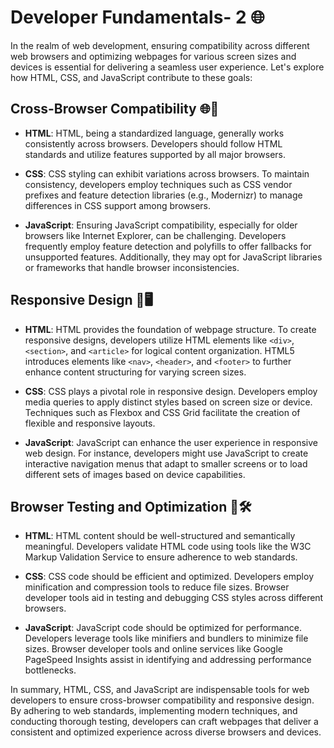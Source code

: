 # Developer Fundamentals- 2 🌐

In the realm of web development, ensuring compatibility across different web browsers and optimizing webpages for various screen sizes and devices is essential for delivering a seamless user experience. Let's explore how HTML, CSS, and JavaScript contribute to these goals:

## Cross-Browser Compatibility 🌐👀

- **HTML**: HTML, being a standardized language, generally works consistently across browsers. Developers should follow HTML standards and utilize features supported by all major browsers.

- **CSS**: CSS styling can exhibit variations across browsers. To maintain consistency, developers employ techniques such as CSS vendor prefixes and feature detection libraries (e.g., Modernizr) to manage differences in CSS support among browsers.

- **JavaScript**: Ensuring JavaScript compatibility, especially for older browsers like Internet Explorer, can be challenging. Developers frequently employ feature detection and polyfills to offer fallbacks for unsupported features. Additionally, they may opt for JavaScript libraries or frameworks that handle browser inconsistencies.

## Responsive Design 📱🖥️

- **HTML**: HTML provides the foundation of webpage structure. To create responsive designs, developers utilize HTML elements like `<div>`, `<section>`, and `<article>` for logical content organization. HTML5 introduces elements like `<nav>`, `<header>`, and `<footer>` to further enhance content structuring for varying screen sizes.

- **CSS**: CSS plays a pivotal role in responsive design. Developers employ media queries to apply distinct styles based on screen size or device. Techniques such as Flexbox and CSS Grid facilitate the creation of flexible and responsive layouts.

- **JavaScript**: JavaScript can enhance the user experience in responsive web design. For instance, developers might use JavaScript to create interactive navigation menus that adapt to smaller screens or to load different sets of images based on device capabilities.

## Browser Testing and Optimization 🧪🛠️

- **HTML**: HTML content should be well-structured and semantically meaningful. Developers validate HTML code using tools like the W3C Markup Validation Service to ensure adherence to web standards.

- **CSS**: CSS code should be efficient and optimized. Developers employ minification and compression tools to reduce file sizes. Browser developer tools aid in testing and debugging CSS styles across different browsers.

- **JavaScript**: JavaScript code should be optimized for performance. Developers leverage tools like minifiers and bundlers to minimize file sizes. Browser developer tools and online services like Google PageSpeed Insights assist in identifying and addressing performance bottlenecks.

In summary, HTML, CSS, and JavaScript are indispensable tools for web developers to ensure cross-browser compatibility and responsive design. By adhering to web standards, implementing modern techniques, and conducting thorough testing, developers can craft webpages that deliver a consistent and optimized experience across diverse browsers and devices.
